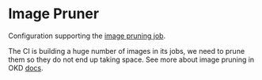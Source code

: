 # Image Pruner

Configuration supporting the [image pruning job](https://prow.ci.openshift.org/?job=periodic-ci-image-pruner).

The CI is building a huge number of images in its jobs, we need to prune them so
they do not end up taking space. See more about image pruning in OKD [docs](https://docs.okd.io/latest/admin_guide/pruning_resources.html#pruning-images).
